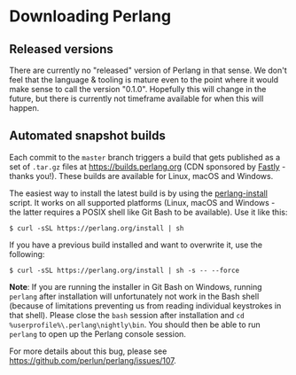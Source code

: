 # Downloading Perlang

## Released versions

There are currently no "released" version of Perlang in that sense. We don't feel that the language & tooling is mature even to the point where it would make sense to call the version "0.1.0". Hopefully this will change in the future, but there is currently not timeframe available for when this will happen.

## Automated snapshot builds

Each commit to the `master` branch triggers a build that gets published as a set of `.tar.gz` files at https://builds.perlang.org (CDN sponsored by [Fastly](https://www.fastly.com/) - thanks you!). These builds are available for Linux, macOS and Windows.

The easiest way to install the latest build is by using the [perlang-install](https://github.com/perlun/perlang/tree/master/scripts/perlang-install) script. It works on all supported platforms (Linux, macOS and Windows - the latter requires a POSIX shell like Git Bash to be available). Use it like this:

```shell
$ curl -sSL https://perlang.org/install | sh
```

If you have a previous build installed and want to overwrite it, use the following:

```shell
$ curl -sSL https://perlang.org/install | sh -s -- --force
```

**Note**: If you are running the installer in Git Bash on Windows, running `perlang` after installation will unfortunately not work in the Bash shell (because of limitations preventing us from reading individual keystrokes in that shell). Please close the `bash` session after installation and `cd %userprofile%\.perlang\nightly\bin`. You should then be able to run `perlang` to open up the Perlang console session.

For more details about this bug, please see https://github.com/perlun/perlang/issues/107.
